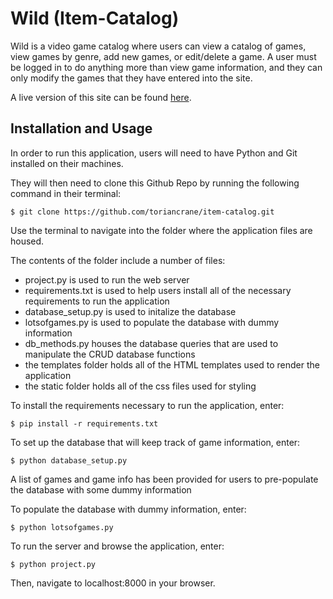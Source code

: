 # Wild (Item-Catalog)
Wild is a video game catalog where users can view a catalog of games, view games by genre, add new games, or edit/delete a game. A user must be logged in to do anything more than view game information, and they can only modify the games that they have entered into the site.

A live version of this site can be found [here](http://wildapp.herokuapp.com/).

## Installation and Usage
In order to run this application, users will need to have Python and Git installed on their machines.

They will then need to clone this Github Repo by running the following command in their terminal:

    $ git clone https://github.com/toriancrane/item-catalog.git

Use the terminal to navigate into the folder where the application files are housed.

The contents of the folder include a number of files:

* project.py is used to run the web server
* requirements.txt is used to help users install all of the necessary requirements to run the application
* database_setup.py is used to initalize the database
* lotsofgames.py is used to populate the database with dummy information
* db_methods.py houses the database queries that are used to manipulate the CRUD database functions
* the templates folder holds all of the HTML templates used to render the application
* the static folder holds all of the css files used for styling

To install the requirements necessary to run the application, enter:

    $ pip install -r requirements.txt

To set up the database that will keep track of game information, enter:

    $ python database_setup.py

A list of games and game info has been provided for users to pre-populate the database with some dummy information

To populate the database with dummy information, enter:

    $ python lotsofgames.py

To run the server and browse the application, enter:

    $ python project.py

Then, navigate to localhost:8000 in your browser.
